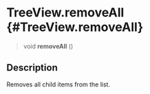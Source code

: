 TreeView.removeAll {#TreeView.removeAll}
==================

> void **removeAll** ()

Description
-----------

Removes all child items from the list.
